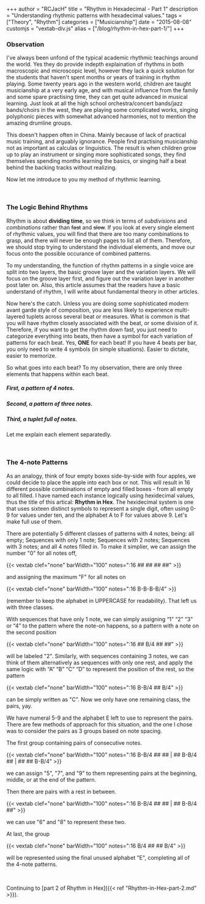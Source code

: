 +++
author = "RCJacH"
title = "Rhythm in Hexadecimal - Part 1"
description = "Understanding rhythmic patterns with hexadecimal values."
tags = ["Theory", "Rhythm"]
categories = ["Musicianship"]
date = "2015-08-08"
customjs = "vextab-div.js"
alias = ["/blog/rhythm-in-hex-part-1/"]
+++

### Observation

I've always been unfond of the typical academic rhythmic teachings around the world. Yes they do provide indepth explaination of rhythms in both macroscopic and microscopic level, however they lack a quick solution for the students that haven't spent months or years of training in rhythm playing. Some twenty years ago in the western world, children are taught musicianship at a very early age, and with musical influence from the family and some spare practising time, they can get quite advanced in musical learning. Just look at all the high school orchestra/concert bands/jazz bands/choirs in the west, they are playing some complicated works, singing polyphonic pieces with somewhat advanced harmonies, not to mention the amazing drumline groups. 

This doesn't happen often in China. Mainly because of lack of practical music training, and arguably ignorance. People find practising musicianship not as important as calculas or linguistics. The result is when children grow up to play an instrument or singing more sophisticated songs, they find themselves spending months learning the basics, or singing half a beat behind the backing tracks without realizing.

Now let me introduce to you my method of rhythmic learning.

<br>

### The Logic Behind Rhythms

Rhythm is about **dividing time**, so we think in terms of *subdivisions* and *combinations* rather than <del>fast</del> and <del>slow</del>. If you look at every single element of rhythmic values, you will find that there are too many combinations to grasp, and there will never be enough pages to list all of them. Therefore, we should stop trying to understand the individual elements, and move our focus onto the possible occurance of combined patterns.

To my understanding, the function of rhythm patterns in a single voice are split into two layers, the basic groove layer and the variation layers. We will focus on the groove layer first, and figure out the variation layer in another post later on. Also, this article assumes that the readers have a basic understand of rhythm, I will write about fundamental theory in other articles.

Now here's the catch. Unless you are doing some sophisticated modern avant garde style of composition, you are less likely to experience multi-layered tuplets across several beat or measures. What is common is that you will have rhythm closely associated with the beat, or some division of it. Therefore, if you want to get the rhythm down fast, you just need to categorize everything into beats, then have a symbol for each variation of patterns for each beat. Yes, **ONE** for each beat! If you have 4 beats per bar, you only need to write 4 symbols (in simple situations). Easier to dictate, easier to memorize.

So what goes into each beat? To my observation, there are only three elements that happens within each beat. 

##### First, a pattern of 4 notes.

##### Second, a pattern of three notes.

##### Third, a tuplet full of notes.

Let me explain each element separatedly.

<br>

### The 4-note Patterns

As an analogy, think of four empty boxes side-by-side with four apples, we could decide to place the apple into each box or not. This will result in 16 different possible combinations of empty and filled boxes - from all empty to all filled. I have named each instance logically using hexidecimal values, thus the title of this artical: **Rhythm in Hex**. The hexidecimal system is one that uses sixteen distinct symbols to represent a single digit, often using 0-9 for values under ten, and the alphabet A to F for values above 9. Let's make full use of them.

There are potentially 5 different classes of patterns with 4 notes, being: all empty; Sequences with only 1 note; Sequences with 2 notes; Sequences with 3 notes; and all 4 notes filled in. To make it simplier, we can assign the number "0" for all notes off,

<!-- ![XXXX](/img/rhythm/n0.png) -->
{{< vextab clef="none" barWidth="100" notes=":16 ## ## ## ##" >}}

and assigning the maximum "F" for all notes on

<!-- ![1234](/img/rhythm/nF.png) -->
{{< vextab clef="none" barWidth="100" notes=":16 B-B-B-B/4" >}}

(remember to keep the alphabet in UPPERCASE for readability). That left us with three classes.

With sequences that have only 1 note, we can simply assigning “1” “2” “3” or “4” to the pattern where the note-on happens, so a pattern with a note on the second position

<!-- ![X2XX](/img/rhythm/n2.png) -->
{{< vextab clef="none" barWidth="100" notes=":16 ## B/4 ## ##" >}}

will be labeled "2". Similarly, with sequences containing 3 notes, we can think of them alternatively as sequences with only one rest, and apply the same logic with “A” “B” “C” “D” to represent the position of the rest, so the pattern

<!-- ![12X4](/img/rhythm/nC.png) -->
{{< vextab clef="none" barWidth="100" notes=":16 B-B/4 ## B/4" >}}

can be simply written as "C". Now we only have one remaining class, the pairs, yay.

We have numeral 5-9 and the alphabet E left to use to represent the pairs. There are few methods of approach for this situation, and the one I chose was to consider the pairs as 3 groups based on note spacing. 


The first group containing pairs of consecutive notes. 

<!-- ![12XX](/img/rhythm/n5.png)![X23X](/img/rhythm/n7.png)![XX34](/img/rhythm/n9.png) -->
{{< vextab clef="none" barWidth="100" notes=":16 B-B/4 ## ## | ## B-B/4 ## | ## ## B-B/4" >}}

we can assign "5", "7", and "9" to them representing pairs at the beginning, middle, or at the end of the pattern.


Then there are pairs with a rest in between.

<!-- ![1X3X](/img/rhythm/n6.png) ![X2X4](/img/rhythm/n8.png) -->
{{< vextab clef="none" barWidth="100" notes=":16 B-B/4 ## ## | ## B-B/4 ##" >}}

we can use "6" and "8" to represent these two. 


At last, the group 

{{< vextab clef="none" barWidth="100" notes=":16 B/4 ## ## B/4" >}}

<!-- ![1XX4](/img/rhythm/nE.png) -->
will be represented using the final unused alphabet "E", completing all of the 4-note patterns.

<br>

Continuing to [part 2 of Rhythm in Hex]({{< ref "Rhythm-in-Hex-part-2.md" >}}).
